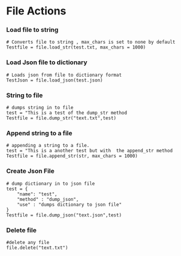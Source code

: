 # File Actions
### Load file to string
```jac
# Converts file to string , max_chars is set to none by default
Testfile = file.load_str(test.txt, max_chars = 1000)
```
### Load Json file to dictionary
```jac
# Loads json from file to dictionary format
TestJson = file.load_json(test.json)
```
### String to file
```jac
# dumps string in to file
test = "This is a test of the dump_str method
Testfile = file.dump_str("text.txt",test)
```
### Append string to a file
```jac
# appending a string to a file.
test = "This is a another test but with  the append_str method
Testfile = file.append_str(str, max_chars = 1000)
```

### Create Json File
```jac
# dump dictionary in to json file
test = {
    "name": "test",
    "method" : "dump_json",
    "use" : "dumps dictionary to json file"
}
Testfile = file.dump_json("text.json",test)
```
### Delete file
```jac
#delete any file
file.delete("text.txt")
```